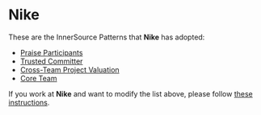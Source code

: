 # Nike

These are the InnerSource Patterns that **Nike** has adopted:

* [Praise Participants](../patterns/2-structured/praise-participants.md)
* [Trusted Committer](../patterns/2-structured/trusted-committer.md)
* [Cross-Team Project Valuation](../patterns/2-structured/crossteam-project-valuation.md)
* [Core Team](../patterns/2-structured/core-team.md)

If you work at **Nike** and want to modify the list above, please follow [these instructions](./README.md).
